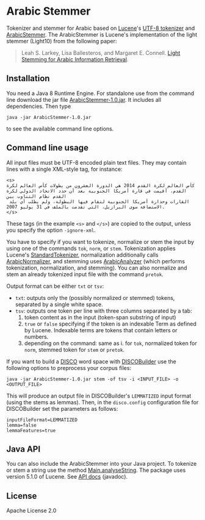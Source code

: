 # Arabic Stemmer

Tokenizer and stemmer for Arabic based on [Lucene](https://lucene.apache.org)'s [UTF-8 tokenizer](https://lucene.apache.org/core/5_1_0/analyzers-common/org/apache/lucene/analysis/standard/StandardTokenizer.html) and [ArabicStemmer](https://lucene.apache.org/core/5_1_0/analyzers-common/org/apache/lucene/analysis/ar/ArabicStemmer.html). The ArabicStemmer is Lucene's implementation of the light stemmer (Light10) from the following paper:
> Leah S. Larkey, Lisa Ballesteros, and Margaret E. Connell. [Light Stemming for Arabic Information Retrieval](http://www.mtholyoke.edu/~lballest/Pubs/arab_stem05.pdf).

## Installation

You need a Java 8 Runtime Engine. For standalone use from the command line download the jar file [ArabicStemmer-1.0.jar](https://github.com/linguatools/ArabicStemmer/blob/master/ArabicStemmer-1.0.jar). It includes all dependencies.
Then type
```
java -jar ArabicStemmer-1.0.jar
```
to see the available command line options.

## Command line usage

All input files must be UTF-8 encoded plain text files. They may contain lines with a single XML-style tag, for instance:
```
<s>
كأس العالم لكرة القدم 2014 هي الدورة العشرون من بطولات كأس العالم لكرة القدم، أقيمت في قارة أمريكا الجنوبية بعد أن حدد الاتحاد الدولي لكرة القدم نظام التناوب بين
 القارات وحدارة أمريكا الجنوبية لتقام فيها البطولة، ولم يطلب أي بلد الاستضافة سوى البرازيل، التي تقدمت بالملف في 31 يوليو 2007.
</s>
```
These tags (in the example ```<s>``` and ```</s>```) are copied to the output, unless you specify the option ```-ignore-xml```.

You have to specify if you want to tokenize, normalize or stem the input by using one of the commands ```tok```, ```norm```, or ```stem```. Tokenization applies Lucene's [StandardTokenizer](https://lucene.apache.org/core/5_1_0/analyzers-common/org/apache/lucene/analysis/standard/StandardTokenizer.html), normalization additionally calls [ArabicNormalizer](https://lucene.apache.org/core/5_1_0/analyzers-common/org/apache/lucene/analysis/ar/ArabicNormalizer.html), and stemming uses [ArabicAnalyzer](https://lucene.apache.org/core/5_1_0/analyzers-common/org/apache/lucene/analysis/ar/ArabicAnalyzer.html) (which performs tokenization, normalization, and stemming). 
You can also normalize and stem an already tokenized input file with the command ```pretok```.

Output format can be either ```txt``` or ```tsv```:
* ```txt```: outputs only the (possibly normalized or stemmed) tokens, separated by a single white space.
* ```tsv```: outputs one token per line with three columns separated by a tab:
  1. token content as in the input (token-span substring of input)
  2. ```true``` or ```false``` specifying if the token is an indexable Term as defined by Lucene. Indexable terms are tokens that contain letters or numbers. 
  3. depending on the command: same as i. for ```tok```, normalized token for ```norm```, stemmed token for ```stem``` or ```pretok```.

If you want to build a [DISCO](http://www.linguatools.de/disco/disco_en.html) word space with [DISCOBuilder](http://www.linguatools.de/disco/disco-builder.html) use the following options to preprocess your corpus files:
```
java -jar ArabicStemmer-1.0.jar stem -of tsv -i <INPUT_FILE> -o <OUTPUT_FILE>
```
This will produce an output file in DISCOBuilder's ```LEMMATIZED``` input format (using the stems as lemmas). Then, in the ```disco.config``` configuration file for DISCOBuilder set the parameters as follows:
```
inputFileFormat=LEMMATIZED
lemma=false
lemmaFeatures=true
```

## Java API

You can also include the ArabicStemmer into your Java project. To tokenize or stem a string use the method [Main.analyseString](https://github.com/linguatools/ArabicStemmer/blob/master/src/org/linguatools/stem/ar/Main.java).
The package uses version 5.1.0 of Lucene.
See [API docs](https://linguatools.github.io/ArabicStemmer/) (javadoc).

## License
Apache License 2.0
